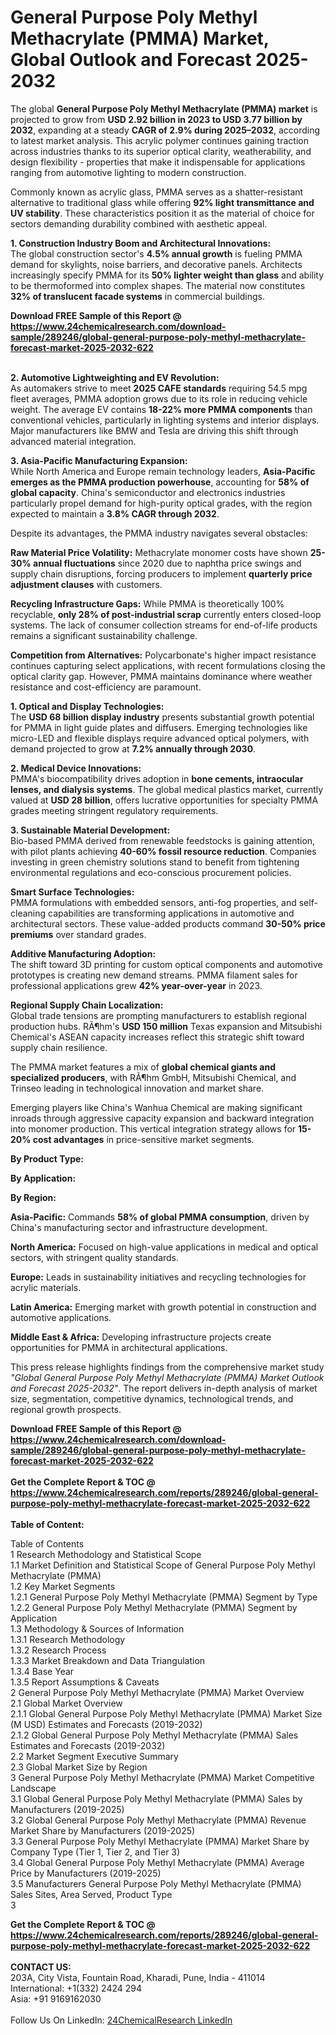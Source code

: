 <h1>General Purpose Poly Methyl Methacrylate (PMMA) Market, Global Outlook and Forecast 2025-2032</h1><p>The global <strong>General Purpose Poly Methyl Methacrylate (PMMA) market</strong> is projected to grow from <strong>USD 2.92 billion in 2023 to USD 3.77 billion by 2032</strong>, expanding at a steady <strong>CAGR of 2.9% during 2025–2032</strong>, according to latest market analysis. This acrylic polymer continues gaining traction across industries thanks to its superior optical clarity, weatherability, and design flexibility - properties that make it indispensable for applications ranging from automotive lighting to modern construction.</p><p>Commonly known as acrylic glass, PMMA serves as a shatter-resistant alternative to traditional glass while offering <strong>92% light transmittance and UV stability</strong>. These characteristics position it as the material of choice for sectors demanding durability combined with aesthetic appeal.</p><p><strong>1. Construction Industry Boom and Architectural Innovations:</strong><br>
The global construction sector's <strong>4.5% annual growth</strong> is fueling PMMA demand for skylights, noise barriers, and decorative panels. Architects increasingly specify PMMA for its <strong>50% lighter weight than glass</strong> and ability to be thermoformed into complex shapes. The material now constitutes <strong>32% of translucent facade systems</strong> in commercial buildings.</p><div><b>Download FREE Sample of this Report @ 
            <a href="https://www.24chemicalresearch.com/download-sample/289246/global-general-purpose-poly-methyl-methacrylate-forecast-market-2025-2032-622">
            https://www.24chemicalresearch.com/download-sample/289246/global-general-purpose-poly-methyl-methacrylate-forecast-market-2025-2032-622</a></b></div><br><p><strong>2. Automotive Lightweighting and EV Revolution:</strong><br>
As automakers strive to meet <strong>2025 CAFE standards</strong> requiring 54.5 mpg fleet averages, PMMA adoption grows due to its role in reducing vehicle weight. The average EV contains <strong>18-22% more PMMA components</strong> than conventional vehicles, particularly in lighting systems and interior displays. Major manufacturers like BMW and Tesla are driving this shift through advanced material integration.</p><p><strong>3. Asia-Pacific Manufacturing Expansion:</strong><br>
While North America and Europe remain technology leaders, <strong>Asia-Pacific emerges as the PMMA production powerhouse</strong>, accounting for <strong>58% of global capacity</strong>. China's semiconductor and electronics industries particularly propel demand for high-purity optical grades, with the region expected to maintain a <strong>3.8% CAGR through 2032</strong>.</p><p>Despite its advantages, the PMMA industry navigates several obstacles:</p><p><strong>Raw Material Price Volatility:</strong> Methacrylate monomer costs have shown <strong>25-30% annual fluctuations</strong> since 2020 due to naphtha price swings and supply chain disruptions, forcing producers to implement <strong>quarterly price adjustment clauses</strong> with customers.</p><p><strong>Recycling Infrastructure Gaps:</strong> While PMMA is theoretically 100% recyclable, <strong>only 28% of post-industrial scrap</strong> currently enters closed-loop systems. The lack of consumer collection streams for end-of-life products remains a significant sustainability challenge.</p><p><strong>Competition from Alternatives:</strong> Polycarbonate's higher impact resistance continues capturing select applications, with recent formulations closing the optical clarity gap. However, PMMA maintains dominance where weather resistance and cost-efficiency are paramount.</p><p><strong>1. Optical and Display Technologies:</strong><br>
The <strong>USD 68 billion display industry</strong> presents substantial growth potential for PMMA in light guide plates and diffusers. Emerging technologies like micro-LED and flexible displays require advanced optical polymers, with demand projected to grow at <strong>7.2% annually through 2030</strong>.</p><p><strong>2. Medical Device Innovations:</strong><br>
PMMA's biocompatibility drives adoption in <strong>bone cements, intraocular lenses, and dialysis systems</strong>. The global medical plastics market, currently valued at <strong>USD 28 billion</strong>, offers lucrative opportunities for specialty PMMA grades meeting stringent regulatory requirements.</p><p><strong>3. Sustainable Material Development:</strong><br>
Bio-based PMMA derived from renewable feedstocks is gaining attention, with pilot plants achieving <strong>40-60% fossil resource reduction</strong>. Companies investing in green chemistry solutions stand to benefit from tightening environmental regulations and eco-conscious procurement policies.</p><p><strong>Smart Surface Technologies:</strong><br>
	PMMA formulations with embedded sensors, anti-fog properties, and self-cleaning capabilities are transforming applications in automotive and architectural sectors. These value-added products command <strong>30-50% price premiums</strong> over standard grades.</p><p><strong>Additive Manufacturing Adoption:</strong><br>
	The shift toward 3D printing for custom optical components and automotive prototypes is creating new demand streams. PMMA filament sales for professional applications grew <strong>42% year-over-year</strong> in 2023.</p><p><strong>Regional Supply Chain Localization:</strong><br>
	Global trade tensions are prompting manufacturers to establish regional production hubs. RÃ¶hm's <strong>USD 150 million</strong> Texas expansion and Mitsubishi Chemical's ASEAN capacity increases reflect this strategic shift toward supply chain resilience.</p><p>The PMMA market features a mix of <strong>global chemical giants and specialized producers</strong>, with RÃ¶hm GmbH, Mitsubishi Chemical, and Trinseo leading in technological innovation and market share.</p><p>Emerging players like China's Wanhua Chemical are making significant inroads through aggressive capacity expansion and backward integration into monomer production. This vertical integration strategy allows for <strong>15-20% cost advantages</strong> in price-sensitive market segments.</p><p><strong>By Product Type:</strong></p><p><strong>By Application:</strong></p><p><strong>By Region:</strong></p><p><strong>Asia-Pacific:</strong> Commands <strong>58% of global PMMA consumption</strong>, driven by China's manufacturing sector and infrastructure development.</p><p><strong>North America:</strong> Focused on high-value applications in medical and optical sectors, with stringent quality standards.</p><p><strong>Europe:</strong> Leads in sustainability initiatives and recycling technologies for acrylic materials.</p><p><strong>Latin America:</strong> Emerging market with growth potential in construction and automotive applications.</p><p><strong>Middle East &amp; Africa:</strong> Developing infrastructure projects create opportunities for PMMA in architectural applications.</p><p>This press release highlights findings from the comprehensive market study <em>"Global General Purpose Poly Methyl Methacrylate (PMMA) Market Outlook and Forecast 2025-2032"</em>. The report delivers in-depth analysis of market size, segmentation, competitive dynamics, technological trends, and regional growth prospects.</p><div><b>Download FREE Sample of this Report @ 
            <a href="https://www.24chemicalresearch.com/download-sample/289246/global-general-purpose-poly-methyl-methacrylate-forecast-market-2025-2032-622">
            https://www.24chemicalresearch.com/download-sample/289246/global-general-purpose-poly-methyl-methacrylate-forecast-market-2025-2032-622</a></b></div><br><div><b>Get the Complete Report & TOC @ 
            <a href="https://www.24chemicalresearch.com/reports/289246/global-general-purpose-poly-methyl-methacrylate-forecast-market-2025-2032-622">
            https://www.24chemicalresearch.com/reports/289246/global-general-purpose-poly-methyl-methacrylate-forecast-market-2025-2032-622</a></b></div><br>
            <b>Table of Content:</b><p>Table of Contents<br />
1 Research Methodology and Statistical Scope<br />
1.1 Market Definition and Statistical Scope of General Purpose Poly Methyl Methacrylate (PMMA)<br />
1.2 Key Market Segments<br />
1.2.1 General Purpose Poly Methyl Methacrylate (PMMA) Segment by Type<br />
1.2.2 General Purpose Poly Methyl Methacrylate (PMMA) Segment by Application<br />
1.3 Methodology & Sources of Information<br />
1.3.1 Research Methodology<br />
1.3.2 Research Process<br />
1.3.3 Market Breakdown and Data Triangulation<br />
1.3.4 Base Year<br />
1.3.5 Report Assumptions & Caveats<br />
2 General Purpose Poly Methyl Methacrylate (PMMA) Market Overview<br />
2.1 Global Market Overview<br />
2.1.1 Global General Purpose Poly Methyl Methacrylate (PMMA) Market Size (M USD) Estimates and Forecasts (2019-2032)<br />
2.1.2 Global General Purpose Poly Methyl Methacrylate (PMMA) Sales Estimates and Forecasts (2019-2032)<br />
2.2 Market Segment Executive Summary<br />
2.3 Global Market Size by Region<br />
3 General Purpose Poly Methyl Methacrylate (PMMA) Market Competitive Landscape<br />
3.1 Global General Purpose Poly Methyl Methacrylate (PMMA) Sales by Manufacturers (2019-2025)<br />
3.2 Global General Purpose Poly Methyl Methacrylate (PMMA) Revenue Market Share by Manufacturers (2019-2025)<br />
3.3 General Purpose Poly Methyl Methacrylate (PMMA) Market Share by Company Type (Tier 1, Tier 2, and Tier 3)<br />
3.4 Global General Purpose Poly Methyl Methacrylate (PMMA) Average Price by Manufacturers (2019-2025)<br />
3.5 Manufacturers General Purpose Poly Methyl Methacrylate (PMMA) Sales Sites, Area Served, Product Type<br />
3</p><div><b>Get the Complete Report & TOC @ 
            <a href="https://www.24chemicalresearch.com/reports/289246/global-general-purpose-poly-methyl-methacrylate-forecast-market-2025-2032-622">
            https://www.24chemicalresearch.com/reports/289246/global-general-purpose-poly-methyl-methacrylate-forecast-market-2025-2032-622</a></b></div><br><b>CONTACT US:</b><br>
            203A, City Vista, Fountain Road, Kharadi, Pune, India - 411014<br>
            International: +1(332) 2424 294<br>
            Asia: +91 9169162030 <br><br>
            Follow Us On LinkedIn: <a href="https://www.linkedin.com/company/24chemicalresearch/">24ChemicalResearch LinkedIn</a>